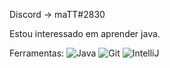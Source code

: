 Discord -> maTT#2830

Estou interessado em aprender java.

Ferramentas:
![Java](https://img.shields.io/badge/-Java-007396?style=flat-square&logo=java)
![Git](https://img.shields.io/badge/-Git-black?style=flat-square&logo=git)
![IntelliJ](https://img.shields.io/badge/-IntelliJ%20IDEA-black?style=flat-square&logo=intellij-idea&logoColor=white)
